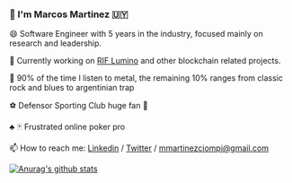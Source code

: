 ### 👋 I'm Marcos Martinez 🇺🇾




 😄 Software Engineer with 5 years in the industry, focused mainly on research and leadership.
 
 🌱 Currently working on [RIF Lumino](https://developers.rsk.co/rif/lumino/) and other blockchain related projects.
 
 :musical_note: 90% of the time I listen to metal, the remaining 10% ranges from classic rock and blues to argentinian trap
 
 :soccer:  Defensor Sporting Club huge fan :purple_heart:
 
 :clubs: 🃏 Frustrated online poker pro
 
 📫 How to reach me: [Linkedin](https://www.linkedin.com/in/marcos-mart%C3%ADnez/) / [Twitter](https://twitter.com/mimc__) / mmartinezciompi@gmail.com


[![Anurag's github stats](https://github-readme-stats.vercel.app/api?username=marcosmartinez7)](https://github.com/anuraghazra/github-readme-stats)

